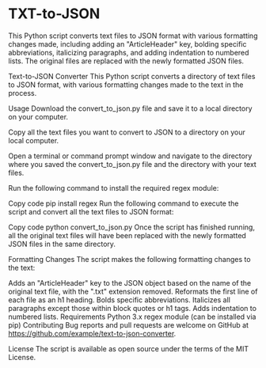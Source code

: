 # TXT-to-JSON
This Python script converts text files to JSON format with various formatting changes made, including adding an "ArticleHeader" key, bolding specific abbreviations, italicizing paragraphs, and adding indentation to numbered lists. The original files are replaced with the newly formatted JSON files.


Text-to-JSON Converter
This Python script converts a directory of text files to JSON format, with various formatting changes made to the text in the process.

Usage
Download the convert_to_json.py file and save it to a local directory on your computer.

Copy all the text files you want to convert to JSON to a directory on your local computer.

Open a terminal or command prompt window and navigate to the directory where you saved the convert_to_json.py file and the directory with your text files.

Run the following command to install the required regex module:

Copy code
pip install regex
Run the following command to execute the script and convert all the text files to JSON format:

Copy code
python convert_to_json.py
Once the script has finished running, all the original text files will have been replaced with the newly formatted JSON files in the same directory.

Formatting Changes
The script makes the following formatting changes to the text:

Adds an "ArticleHeader" key to the JSON object based on the name of the original text file, with the ".txt" extension removed.
Reformats the first line of each file as an h1 heading.
Bolds specific abbreviations.
Italicizes all paragraphs except those within block quotes or h1 tags.
Adds indentation to numbered lists.
Requirements
Python 3.x
regex module (can be installed via pip)
Contributing
Bug reports and pull requests are welcome on GitHub at https://github.com/example/text-to-json-converter.

License
The script is available as open source under the terms of the MIT License.
